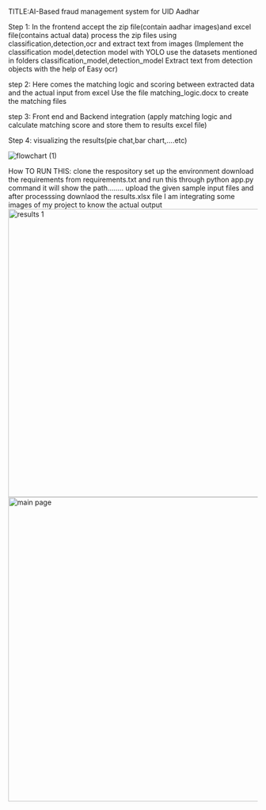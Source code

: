 TITLE:AI-Based fraud management system for UID Aadhar



Step 1:
In the frontend accept the zip file(contain aadhar images)and excel file(contains actual data)
process the zip files using classification,detection,ocr and extract text from  images
(Implement the classification model,detection model with YOLO use the datasets mentioned in folders classification_model,detection_model
Extract text from detection objects with the help of Easy ocr)

step 2:
Here comes the matching logic and scoring between extracted data and the actual input from excel 
Use the file matching_logic.docx to create the matching files

step 3:
Front end and Backend integration (apply matching logic and calculate matching score and store them to results excel file)

Step 4:
visualizing the results(pie chat,bar chart,....etc)


![flowchart (1)](https://github.com/user-attachments/assets/a4cd6edd-008e-4023-9ccc-02ac8280b139)


How TO RUN THIS:
clone the respository
set up the environment
download the requirements from requirements.txt
and run this through python app.py command
it will show the path........ 
upload the given sample input files and after processsing downlaod the results.xlsx file
I am integrating some images of my project to know the actual output<img width="581" alt="results 1" src="https://github.com/user-attachments/assets/55155040-e282-4f24-b449-d4374dcf28e0" />
<img width="614" alt="main page" src="https://github.com/user-attachments/assets/5bfaf5e0-2db6-4ca7-8539-757e57147be8" />





